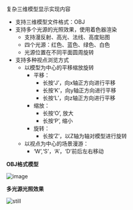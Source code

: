 复杂三维模型显示实现内容
+ 支持三维模型文件格式：OBJ
+ 支持多个光源的光照效果，使用着色器渲染
    + 支持漫反射、高光、法线、高度贴图
    + 四个光源：红色、蓝色、绿色、白色
    + 光源位置在不同平面圆周旋转
+ 支持多种视点浏览方式
    + 以模型为中心的平移缩放旋转
        + 平移： 
            + 长按‘J’，向x轴正方向进行平移
            + 长按‘K’，向y轴正方向进行平移
            + 长按‘L’，向z轴正方向进行平移
        + 缩放：
            + 长按‘O’, 放大
            + 长按‘P’, 缩小
        + 旋转：
            + 长按‘Z’，以Z轴为轴对模型进行旋转
    + 以视点为中心的场景漫游：
        + ‘W’,‘S’，‘A’，‘D’前后左右移动

**OBJ格式模型**

![image](https://user-images.githubusercontent.com/44937001/211959845-89cb2a6a-d068-4f76-bd4a-1ef77b928513.png)

**多光源光照效果**

![still](https://user-images.githubusercontent.com/44937001/211963105-df75c4ca-97f9-481f-9c86-9a2e34148e4a.gif)



